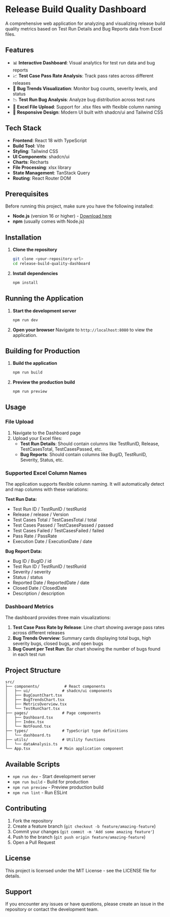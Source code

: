 
# Release Build Quality Dashboard

A comprehensive web application for analyzing and visualizing release build quality metrics based on Test Run Details and Bug Reports data from Excel files.

## Features

- 📊 **Interactive Dashboard**: Visual analytics for test run data and bug reports
- 📈 **Test Case Pass Rate Analysis**: Track pass rates across different releases
- 🐛 **Bug Trends Visualization**: Monitor bug counts, severity levels, and status
- 📉 **Test Run Bug Analysis**: Analyze bug distribution across test runs
- 📁 **Excel File Upload**: Support for .xlsx files with flexible column naming
- 🎨 **Responsive Design**: Modern UI built with shadcn/ui and Tailwind CSS

## Tech Stack

- **Frontend**: React 18 with TypeScript
- **Build Tool**: Vite
- **Styling**: Tailwind CSS
- **UI Components**: shadcn/ui
- **Charts**: Recharts
- **File Processing**: xlsx library
- **State Management**: TanStack Query
- **Routing**: React Router DOM

## Prerequisites

Before running this project, make sure you have the following installed:

- **Node.js** (version 16 or higher) - [Download here](https://nodejs.org/)
- **npm** (usually comes with Node.js)

## Installation

1. **Clone the repository**
   ```bash
   git clone <your-repository-url>
   cd release-build-quality-dashboard
   ```

2. **Install dependencies**
   ```bash
   npm install
   ```

## Running the Application

1. **Start the development server**
   ```bash
   npm run dev
   ```

2. **Open your browser**
   Navigate to `http://localhost:8080` to view the application.

## Building for Production

1. **Build the application**
   ```bash
   npm run build
   ```

2. **Preview the production build**
   ```bash
   npm run preview
   ```

## Usage

### File Upload
1. Navigate to the Dashboard page
2. Upload your Excel files:
   - **Test Run Details**: Should contain columns like TestRunID, Release, TestCasesTotal, TestCasesPassed, etc.
   - **Bug Reports**: Should contain columns like BugID, TestRunID, Severity, Status, etc.

### Supported Excel Column Names
The application supports flexible column naming. It will automatically detect and map columns with these variations:

**Test Run Data:**
- Test Run ID / TestRunID / testRunId
- Release / release / Version
- Test Cases Total / TestCasesTotal / total
- Test Cases Passed / TestCasesPassed / passed
- Test Cases Failed / TestCasesFailed / failed
- Pass Rate / PassRate
- Execution Date / ExecutionDate / date

**Bug Report Data:**
- Bug ID / BugID / id
- Test Run ID / TestRunID / testRunId
- Severity / severity
- Status / status
- Reported Date / ReportedDate / date
- Closed Date / ClosedDate
- Description / description

### Dashboard Metrics

The dashboard provides three main visualizations:

1. **Test Case Pass Rate by Release**: Line chart showing average pass rates across different releases
2. **Bug Trends Overview**: Summary cards displaying total bugs, high severity bugs, closed bugs, and open bugs
3. **Bug Count per Test Run**: Bar chart showing the number of bugs found in each test run

## Project Structure

```
src/
├── components/           # React components
│   ├── ui/              # shadcn/ui components
│   ├── BugCountChart.tsx
│   ├── BugTrendsChart.tsx
│   ├── MetricsOverview.tsx
│   └── TestRunChart.tsx
├── pages/               # Page components
│   ├── Dashboard.tsx
│   ├── Index.tsx
│   └── NotFound.tsx
├── types/               # TypeScript type definitions
│   └── dashboard.ts
├── utils/               # Utility functions
│   └── dataAnalysis.ts
└── App.tsx             # Main application component
```

## Available Scripts

- `npm run dev` - Start development server
- `npm run build` - Build for production
- `npm run preview` - Preview production build
- `npm run lint` - Run ESLint

## Contributing

1. Fork the repository
2. Create a feature branch (`git checkout -b feature/amazing-feature`)
3. Commit your changes (`git commit -m 'Add some amazing feature'`)
4. Push to the branch (`git push origin feature/amazing-feature`)
5. Open a Pull Request

## License

This project is licensed under the MIT License - see the LICENSE file for details.

## Support

If you encounter any issues or have questions, please create an issue in the repository or contact the development team.
